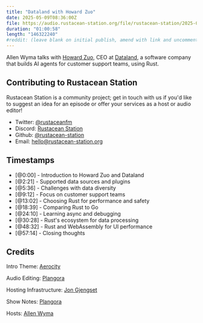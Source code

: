 ```yaml
---
title: "Dataland with Howard Zuo"
date: 2025-05-09T08:36:00Z
file: https://audio.rustacean-station.org/file/rustacean-station/2025-05-09-howard-zuo.mp3
duration: "01:00:58"
length: "146322240"
#reddit: (leave blank on initial publish, amend with link and uncomment this line after Reddit thread has been posted)
---
```


Allen Wyma talks with [Howard Zuo](https://github.com/hzuo), CEO at [Dataland](https://dataland.io/), a software company that builds AI agents for customer support teams, using Rust.

## Contributing to Rustacean Station

Rustacean Station is a community project; get in touch with us if you'd like to suggest an idea for an episode or offer your services as a host or audio editor!

- Twitter: [@rustaceanfm](https://twitter.com/rustaceanfm)
- Discord: [Rustacean Station](https://discord.gg/cHc3Gyc)
- Github: [@rustacean-station](https://github.com/rustacean-station/)
- Email: [hello@rustacean-station.org](mailto:hello@rustacean-station.org)

## Timestamps
- [@0:00] - Introduction to Howard Zuo and Dataland
- [@2:21] - Supported data sources and plugins
- [@5:36] - Challenges with data diversity
- [@9:12] - Focus on customer support teams
- [@13:02] - Choosing Rust for performance and safety
- [@18:39] - Comparing Rust to Go
- [@24:10] - Learning async and debugging
- [@30:28] - Rust's ecosystem for data processing
- [@48:32] - Rust and WebAssembly for UI performance
- [@57:14] - Closing thoughts

## Credits
Intro Theme: [Aerocity](https://twitter.com/AerocityMusic)

Audio Editing: [Plangora](https://twitter.com/plangora)

Hosting Infrastructure: [Jon Gjengset](https://thesquareplanet.com/)

Show Notes: [Plangora](https://twitter.com/plangora)

Hosts: [Allen Wyma](https://twitter.com/allenwyma)
